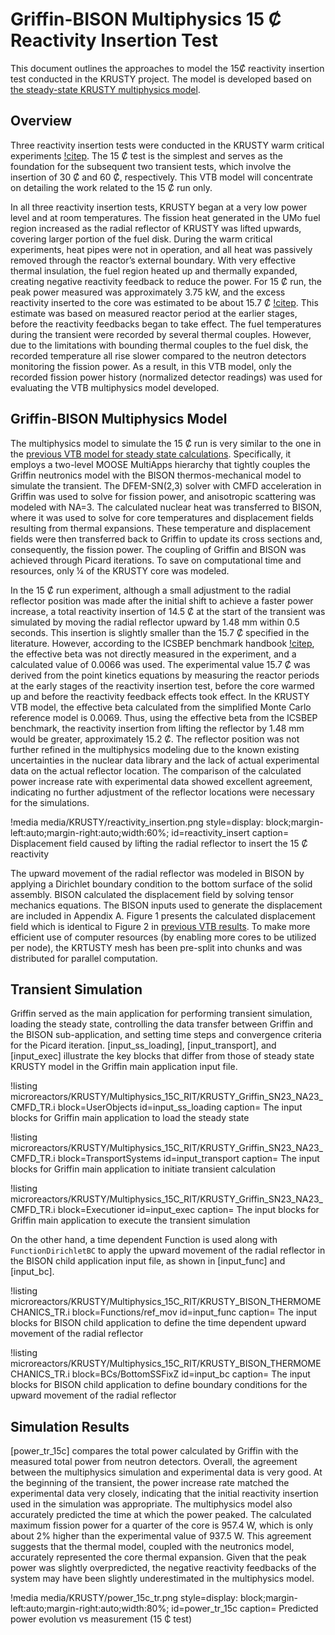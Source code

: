 # Griffin-BISON Multiphysics 15 Ȼ Reactivity Insertion Test

This document outlines the approaches to model the 15Ȼ reactivity insertion test conducted in the KRUSTY project. The model is developed based on [the steady-state KRUSTY multiphysics model](/Griffin-BISON_Multiphysics_Steady_State_Model.md). 

## Overview

Three reactivity insertion tests were conducted in the KRUSTY warm critical experiments [!citep](Poston2020_1). The 15 Ȼ test is the simplest and serves as the foundation for the subsequent two transient tests, which involve the insertion of 30 Ȼ and 60 Ȼ, respectively. This VTB model will concentrate on detailing the work related to the 15 Ȼ run only. 

In all three reactivity insertion tests, KRUSTY began at a very low power level and at room temperatures. The fission heat generated in the UMo fuel region increased as the radial reflector of KRUSTY was lifted upwards, covering larger portion of the fuel disk. During the warm critical experiments, heat pipes were not in operation, and all heat was passively removed through the reactor’s external boundary. With very effective thermal insulation, the fuel region heated up and thermally expanded, creating negative reactivity feedback to reduce the power. For 15 Ȼ  run, the peak power measured was approximately 3.75 kW, and the excess reactivity inserted to the core was estimated to be about 15.7 Ȼ [!citep](Poston2020_1). This estimate was based on measured reactor period at the earlier stages, before the reactivity feedbacks began to take effect. The fuel temperatures during the transient were recorded by several thermal couples. However, due to the limitations with bounding thermal couples to the fuel disk, the recorded temperature all rise slower compared to the neutron detectors monitoring the fission power. As a result, in this VTB model, only the recorded fission power history (normalized detector readings) was used for evaluating the VTB multiphysics model developed.

## Griffin-BISON Multiphysics Model

The multiphysics model to simulate the 15 Ȼ run is very similar to the one in the [previous VTB model for steady state calculations](/Griffin-BISON_Multiphysics_Steady_State_Model.md). Specifically, it employs a two-level MOOSE MultiApps hierarchy that tightly couples the Griffin neutronics model with the BISON thermos-mechanical model to simulate the transient. The DFEM-SN(2,3) solver with CMFD acceleration in Griffin was used to solve for fission power, and anisotropic scattering was modeled with NA=3. The calculated nuclear heat was transferred to BISON, where it was used to solve for core temperatures and displacement fields resulting from thermal expansions. These temperature and displacement fields were then transferred back to Griffin to update its cross sections and, consequently, the fission power. The coupling of Griffin and BISON was achieved through Picard iterations. To save on computational time and resources, only ¼ of the KRUSTY core was modeled.

In the 15 Ȼ run experiment, although a small adjustment to the radial reflector position was made after the initial shift to achieve a faster power increase, a total reactivity insertion of 14.5 Ȼ at the start of the transient was simulated by moving the radial reflector upward by 1.48 mm within 0.5 seconds. This insertion is slightly smaller than the 15.7 Ȼ specified in the literature. However, according to the ICSBEP benchmark handbook [!citep](Smith2019), the effective beta was not directly measured in the experiment, and a calculated value of 0.0066 was used. The experimental value 15.7 Ȼ was derived from the point kinetics equations by measuring the reactor periods at the early stages of the reactivity insertion test, before the core warmed up and before the reactivity feedback effects took effect. In the KRUSTY VTB model, the effective beta calculated from the simplified Monte Carlo reference model is 0.0069. Thus, using the effective beta from the ICSBEP benchmark, the reactivity insertion from lifting the reflector by 1.48 mm would be greater, approximately 15.2 Ȼ. The reflector position was not further refined in the multiphysics modeling due to the known existing uncertainties in the nuclear data library and the lack of actual experimental data on the actual reflector location.  The comparison of the calculated power increase rate with experimental data showed excellent agreement, indicating no further adjustment of the reflector locations were necessary for the simulations.

!media media/KRUSTY/reactivity_insertion.png
      style=display: block;margin-left:auto;margin-right:auto;width:60%;
      id=reactivity_insert
      caption= Displacement field caused by lifting the radial reflector to insert the 15 Ȼ reactivity

The upward movement of the radial reflector was modeled in BISON by applying a Dirichlet boundary condition to the bottom surface of the solid assembly. BISON calculated the displacement field by solving tensor mechanics equations. The BISON inputs used to generate the displacement are included   in Appendix A. Figure 1 presents the calculated displacement field which is identical to Figure 2 in [previous VTB results](/Neutronic_Multiphysics_Steady_State_Results.md). To make more efficient use of computer resources (by enabling more cores to be utilized per node), the KRTUSTY mesh has been pre-split into chunks and was distributed for parallel computation.

## Transient Simulation

Griffin served as the main application for performing transient simulation, loading the steady state, controlling the data transfer between Griffin and the BISON sub-application, and setting time steps and convergence criteria for the Picard iteration. [input_ss_loading], [input_transport], and [input_exec] illustrate the key blocks that differ from those of steady state KRUSTY model in the Griffin main application input file.

!listing microreactors/KRUSTY/Multiphysics_15C_RIT/KRUSTY_Griffin_SN23_NA23_CMFD_TR.i
         block=UserObjects
         id=input_ss_loading
         caption= The input blocks for Griffin main application to load the steady state

!listing microreactors/KRUSTY/Multiphysics_15C_RIT/KRUSTY_Griffin_SN23_NA23_CMFD_TR.i
         block=TransportSystems
         id=input_transport
         caption= The input blocks for Griffin main application to initiate transient calculation

!listing microreactors/KRUSTY/Multiphysics_15C_RIT/KRUSTY_Griffin_SN23_NA23_CMFD_TR.i
         block=Executioner
         id=input_exec
         caption= The input blocks for Griffin main application to execute the transient simulation

On the other hand, a time dependent Function is used along with `FunctionDirichletBC` to apply the upward movement of the radial reflector in the BISON child application input file, as shown in [input_func] and [input_bc].

!listing microreactors/KRUSTY/Multiphysics_15C_RIT/KRUSTY_BISON_THERMOMECHANICS_TR.i
         block=Functions/ref_mov
         id=input_func
         caption= The input blocks for BISON child application to define the time dependent upward movement of the radial reflector

!listing microreactors/KRUSTY/Multiphysics_15C_RIT/KRUSTY_BISON_THERMOMECHANICS_TR.i
         block=BCs/BottomSSFixZ
         id=input_bc
         caption= The input blocks for BISON child application to define boundary conditions for the upward movement of the radial reflector

## Simulation Results

[power_tr_15c] compares the total power calculated by Griffin with the measured total power from neutron detectors. Overall, the agreement between the multiphysics simulation and experimental data is very good.  At the beginning of the transient, the power increase rate matched the experimental data very closely, indicating that the initial reactivity insertion used in the simulation was appropriate. The multiphysics model also accurately predicted the time at which the power peaked. The calculated maximum fission power for a quarter of the core is 957.4 W, which is only about 2% higher than the experimental value of 937.5 W. This agreement suggests that the thermal model, coupled with the neutronics model, accurately represented the core thermal expansion. Given that the peak power was slightly overpredicted, the negative reactivity feedbacks of the system may have been slightly underestimated in the multiphysics model. 

!media media/KRUSTY/power_15c_tr.png
      style=display: block;margin-left:auto;margin-right:auto;width:80%;
      id=power_tr_15c
      caption= Predicted power evolution vs measurement (15 ₵ test)
